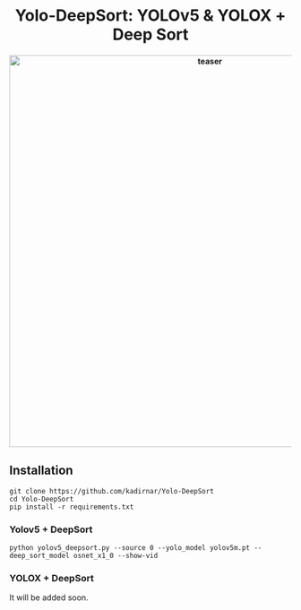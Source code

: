 <div align="center">
<h1>
  Yolo-DeepSort:  YOLOv5 & YOLOX + Deep Sort
</h1>
<h4>
    <img width="700" alt="teaser" src="https://github.com/kadirnar/yolov5-deepsort/blob/main/resources/uav.gif?raw=true">
</h4>
</div>

## Installation
```
git clone https://github.com/kadirnar/Yolo-DeepSort
cd Yolo-DeepSort
pip install -r requirements.txt
```
### Yolov5 + DeepSort
```
python yolov5_deepsort.py --source 0 --yolo_model yolov5m.pt --deep_sort_model osnet_x1_0 --show-vid
```
### YOLOX + DeepSort

It will be added soon.
